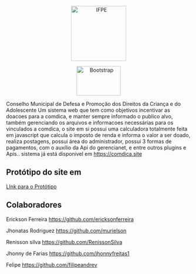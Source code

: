 
<p align="center">
   <img width="150" src="https://www.radioprogresso.com.br/wp-content/uploads/2019/01/Comdica.jpg" alt="IFPE">
</p>
<p align="center">
<a href="https://getbootstrap.com/"><img width="120" height="80" src="https://getbootstrap.com.br/docs/4.1/assets/img/bootstrap-stack.png" alt="Bootstrap"></a>
<!-- <a href="#"><img src="https://poser.pugx.org/laravel/framework/v/stable.svg" alt="Latest Stable Version"></a> -->
<!-- <a href="#"><img src="https://poser.pugx.org/laravel/framework/license.svg" alt="License"></a> -->
</p>

 Conselho Municipal de Defesa e Promoção dos Direitos da Criança e do Adolescente
 Um sistema web que tem como objetivos incentivar as doacoes para a comdica, e manter sempre informado o publico alvo, também gerenciando os arquivos e informacoes necessárias para os vinculados a comdica, o site em si possui uma calculadora totalmente feita em javascript que calcula o imposto de renda e informa o valor a ser doado, realiza postagens, possui área do administrador, possui 3 formas de pagamentos, com o auxílio da Api do gerencianet, e entre outros plugins e Apis.. sistema já está disponivel em  https://comdica.site

		
## Protótipo do site em 

<a href="https://comdica.epizy.com">LInk para o Protótipo</a>



## Colaboradores

Erickson Ferreira
    https://github.com/ericksonferreira
    
Jhonatas Rodriguez
    https://github.com/murielson

Renisson silva
	https://github.com/RenissonSilva

Jhonny de Farias
	https://github.com/jhonnyfreitas1

Felipe 
	https://github.com/filipeandrev
